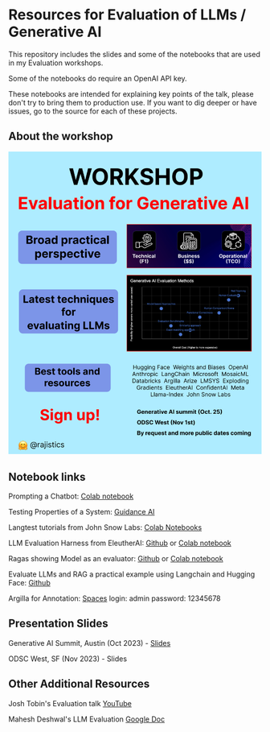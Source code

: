 # Resources for Evaluation of LLMs / Generative AI
This repository includes the slides and some of the notebooks that are used in my Evaluation workshops. 

Some of the notebooks do require an OpenAI API key.

These notebooks are intended for explaining key points of the talk, please don't try to bring them to production use. If you want to dig deeper or have issues, go to the source for each of these projects.

## About the workshop

![image](workshop_one_pager.png)

## Notebook links

Prompting a Chatbot: [Colab notebook](https://colab.research.google.com/github/minimaxir/chatgpt_api_test/blob/main/glados_chatbot.ipynb)

Testing Properties of a System: [Guidance AI](https://github.com/guidance-ai/guidance/blob/main/notebooks/testing_lms.ipynb)

Langtest tutorials from John Snow Labs: [Colab Notebooks](http://langtest.org/docs/pages/tutorials/tutorials)

LLM Evaluation Harness from EleutherAI: [Github](LLM_evaluation_harness_for_Arc_Easy_and_SST.ipynb) or [Colab notebook](https://colab.research.google.com/drive/1lPHO8wosT72jkhfBbcESsSD56IvpYk9u#scrollTo=asj6HXacKfc_)

Ragas showing Model as an evaluator: [Github](ragas_quickstart.ipynb) or [Colab notebook](https://colab.research.google.com/drive/1i78-peTBdhK5y4ZskFzC_NtLRaqvySXM)

Evaluate LLMs and RAG a practical example using Langchain and Hugging Face: [Github](https://github.com/philschmid/evaluate-llms/blob/main/notebooks/01-getting-started.ipynb)

Argilla for Annotation: [Spaces](https://huggingface.co/spaces/argilla/llm-eval) login: admin  password: 12345678

## Presentation Slides
Generative AI Summit, Austin (Oct 2023) - [Slides](presentation_slides/EvaluatingLLMs_GenAI_Oct2023_Shah.pdf)

ODSC West, SF (Nov 2023) - Slides


## Other Additional Resources
Josh Tobin's Evaluation talk [YouTube](https://youtu.be/r-HUnht-Gns?si=5vU3RzXf7Jkprwn1)

Mahesh Deshwal's LLM Evaluation [Google Doc](https://docs.google.com/document/d/1ndYxbN9O7dGKeVXR53B3xHFszniSyho6KLaq-aniDRo/edit#heading=h.j5cyenlrao7z)
